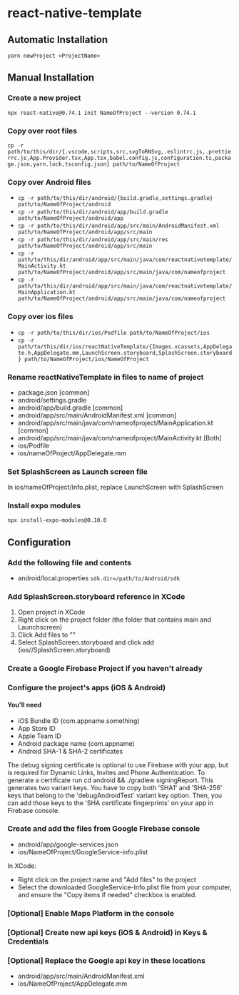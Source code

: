 # react-native-template

## Automatic Installation

`yarn newProject <ProjectName>`

## Manual Installation

### Create a new project

`npx react-native@0.74.1 init NameOfProject --version 0.74.1`

### Copy over root files

`cp -r path/to/this/dir/{.vscode,scripts,src,svgToRNSvg,.eslintrc.js,.prettierrc.js,App.Provider.tsx,App.tsx,babel.config.js,configuration.ts,package.json,yarn.lock,tsconfig.json} path/to/NameOfProject`

### Copy over Android files

- `cp -r path/to/this/dir/android/{build.gradle,settings.gradle} path/to/NameOfProject/android`
- `cp -r path/to/this/dir/android/app/build.gradle path/to/NameOfProject/android/app`
- `cp -r path/to/this/dir/android/app/src/main/AndroidManifest.xml path/to/NameOfProject/android/app/src/main`
- `cp -r path/to/this/dir/android/app/src/main/res path/to/NameOfProject/android/app/src/main`
- `cp -r path/to/this/dir/android/app/src/main/java/com/reactnativetemplate/MainActivity.kt path/to/NameOfProject/android/app/src/main/java/com/nameofproject`
- `cp -r path/to/this/dir/android/app/src/main/java/com/reactnativetemplate/MainApplication.kt path/to/NameOfProject/android/app/src/main/java/com/nameofproject`

### Copy over ios files

- `cp -r path/to/this/dir/ios/Podfile path/to/NameOfProject/ios`
- `cp -r path/to/this/dir/ios/reactNativeTemplate/{Images.xcassets,AppDelegate.h,AppDelegate.mm,LaunchScreen.storyboard,SplashScreen.storyboard} path/to/NameOfProject/ios/NameOfProject`

### Rename reactNativeTemplate in files to name of project

- package.json [common]
- android/settings.gradle
- android/app/build.gradle [common]
- android/app/src/main/AndroidManifest.xml [common]
- android/app/src/main/java/com/nameofproject/MainApplication.kt [common]
- android/app/src/main/java/com/nameofproject/MainActivity.kt [Both]
- ios/Podfile
- ios/nameOfProject/AppDelegate.mm

### Set SplashScreen as Launch screen file

In ios/nameOfProject/Info.plist, replace LaunchScreen with SplashScreen

### Install expo modules

`npx install-expo-modules@0.10.0`

## Configuration

### Add the following file and contents

- android/local.properties
  `sdk.dir=/path/to/Android/sdk`

### Add SplashScreen.storyboard reference in XCode

1. Open project in XCode
2. Right click on the project folder (the folder that contains main and Launchscreen)
3. Click Add files to "<projectName>"
4. Select SplashScreen.storyboard and click add (ios/<projectName>/SplashScreen.storyboard)

### Create a Google Firebase Project if you haven't already

### Configure the project's apps (iOS & Android)

#### You'll need

- iOS Bundle ID (com.appname.something)
- App Store ID
- Apple Team ID
- Android package name (com.appname)
- Android SHA-1 & SHA-2 certificates

The debug signing certificate is optional to use Firebase with your app, but is required for Dynamic Links, Invites and Phone Authentication. To generate a certificate run cd android && ./gradlew signingReport. This generates two variant keys. You have to copy both 'SHA1' and 'SHA-256' keys that belong to the 'debugAndroidTest' variant key option. Then, you can add those keys to the 'SHA certificate fingerprints' on your app in Firebase console.

### Create and add the files from Google Firebase console

- android/app/google-services.json
- ios/NameOfProject/GoogleService-info.plist

In XCode:

- Right click on the project name and "Add files" to the project
- Select the downloaded GoogleService-Info.plist file from your computer, and ensure the "Copy items if needed" checkbox is enabled.

### [Optional] Enable Maps Platform in the console

### [Optional] Create new api keys (iOS & Android) in Keys & Credentials

### [Optional] Replace the Google api key in these locations

- android/app/src/main/AndroidManifest.xml
- ios/NameOfProject/AppDelegate.mm
